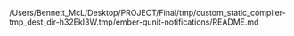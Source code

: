 /Users/Bennett_McL/Desktop/PROJECT/Final/tmp/custom_static_compiler-tmp_dest_dir-h32EkI3W.tmp/ember-qunit-notifications/README.md